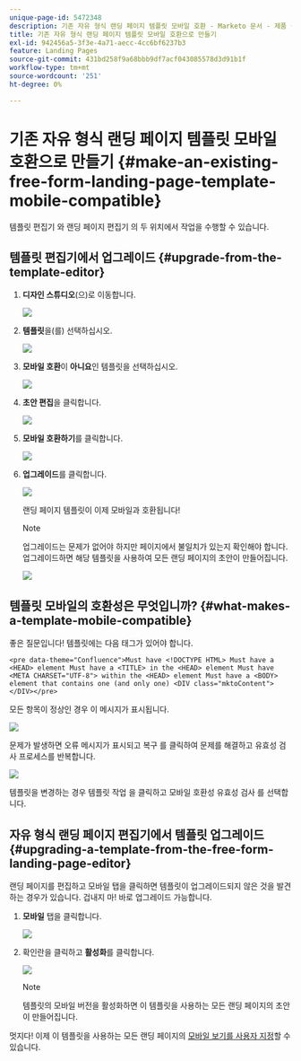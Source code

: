 ```yaml
---
unique-page-id: 5472348
description: 기존 자유 형식 랜딩 페이지 템플릿 모바일 호환 - Marketo 문서 - 제품 설명서
title: 기존 자유 형식 랜딩 페이지 템플릿 모바일 호환으로 만들기
exl-id: 942456a5-3f3e-4a71-aecc-4cc6bf6237b3
feature: Landing Pages
source-git-commit: 431bd258f9a68bbb9df7acf043085578d3d91b1f
workflow-type: tm+mt
source-wordcount: '251'
ht-degree: 0%

---
```


# 기존 자유 형식 랜딩 페이지 템플릿 모바일 호환으로 만들기 {#make-an-existing-free-form-landing-page-template-mobile-compatible}

템플릿 편집기 와 랜딩 페이지 편집기 의 두 위치에서 작업을 수행할 수 있습니다.

## 템플릿 편집기에서 업그레이드 {#upgrade-from-the-template-editor}

1. **디자인 스튜디오**(으)로 이동합니다.

   ![](assets/designstudio-1.png)

1. **템플릿**&#x200B;을(를) 선택하십시오.

   ![](assets/image2015-1-22-20-3a20-3a2.png)

1. **모바일 호환**&#x200B;이 **아니요**&#x200B;인 템플릿을 선택하십시오.

   ![](assets/image2015-1-22-20-3a22-3a24.png)

1. **초안 편집**&#x200B;을 클릭합니다.

   ![](assets/image2015-1-22-20-3a25-3a36.png)

1. **모바일 호환하기**&#x200B;를 클릭합니다.

   ![](assets/image2015-1-22-20-3a30-3a33.png)

1. **업그레이드**&#x200B;를 클릭합니다.

   ![](assets/image2015-1-22-20-3a32-3a45.png)

   랜딩 페이지 템플릿이 이제 모바일과 호환됩니다!

   >[!NOTE]
   >
   >업그레이드는 문제가 없어야 하지만 페이지에서 불일치가 있는지 확인해야 합니다. 업그레이드하면 해당 템플릿을 사용하여 모든 랜딩 페이지의 초안이 만들어집니다.

   ![](assets/image2015-1-22-20-3a36-3a43.png)

## 템플릿 모바일의 호환성은 무엇입니까? {#what-makes-a-template-mobile-compatible}

좋은 질문입니다! 템플릿에는 다음 태그가 있어야 합니다.

`<pre data-theme="Confluence">Must have <!DOCTYPE HTML> Must have a <HEAD> element Must have a <TITLE> in the <HEAD> element Must have <META CHARSET="UTF-8"> within the <HEAD> element Must have a <BODY> element that contains one (and only one) <DIV class="mktoContent"></DIV></pre>`

모든 항목이 정상인 경우 이 메시지가 표시됩니다.

![](assets/image2015-1-22-20-3a41-3a31.png)

문제가 발생하면 오류 메시지가 표시되고 복구 를 클릭하여 문제를 해결하고 유효성 검사 프로세스를 반복합니다.

![](assets/image2015-1-22-20-3a43-3a20.png)

템플릿을 변경하는 경우 템플릿 작업 을 클릭하고 모바일 호환성 유효성 검사 를 선택합니다.

## 자유 형식 랜딩 페이지 편집기에서 템플릿 업그레이드 {#upgrading-a-template-from-the-free-form-landing-page-editor}

랜딩 페이지를 편집하고 모바일 탭을 클릭하면 템플릿이 업그레이드되지 않은 것을 발견하는 경우가 있습니다. 겁내지 마! 바로 업그레이드 가능합니다.

1. **모바일** 탭을 클릭합니다.

   ![](assets/image2015-1-22-20-3a48-3a19.png)

1. 확인란을 클릭하고 **활성화**&#x200B;를 클릭합니다.

   ![](assets/image2015-1-22-20-3a49-3a34.png)

   >[!NOTE]
   >
   >템플릿의 모바일 버전을 활성화하면 이 템플릿을 사용하는 모든 랜딩 페이지의 초안이 만들어집니다.

멋지다! 이제 이 템플릿을 사용하는 모든 랜딩 페이지의 [모바일 보기를 사용자 지정](/help/marketo/product-docs/demand-generation/landing-pages/free-form-landing-pages/customize-mobile-view-for-your-free-form-landing-page.md)할 수 있습니다.
